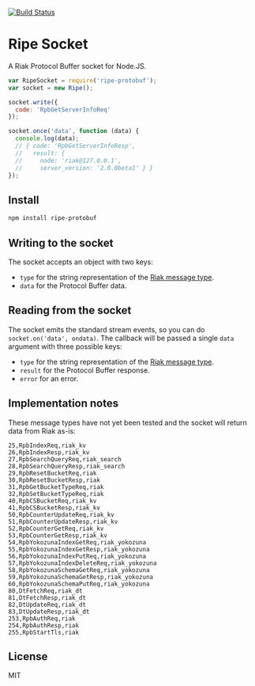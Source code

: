 [![Build Status](https://travis-ci.org/mikepb/ripe-protobuf.svg)](https://travis-ci.org/mikepb/ripe-protobuf)

# Ripe Socket

A Riak Protocol Buffer socket for Node.JS.

```js
var RipeSocket = require('ripe-protobuf');
var socket = new Ripe();

socket.write({
  code: 'RpbGetServerInfoReq'
});

socket.once('data', function (data) {
  console.log(data);
  // { code: 'RpbGetServerInfoResp',
  //   result: {
  //     node: 'riak@127.0.0.1',
  //     server_version: '2.0.0beta1' } }
});

```


## Install

```bash
npm install ripe-protobuf
```


## Writing to the socket

The socket accepts an object with two keys:

- `type` for the string representation of the
  [Riak message type][riak-pb].
- `data` for the Protocol Buffer data.


## Reading from the socket

The socket emits the standard stream events, so you can do
`socket.on('data', ondata)`. The callback will be passed a single
`data` argument with three possible keys:

- `type` for the string representation of the
  [Riak message type][riak-pb].
- `result` for the Protocol Buffer response.
- `error` for an error.


## Implementation notes

These message types have not yet been tested and the socket will
return data from Riak as-is:

```csv
25,RpbIndexReq,riak_kv
26,RpbIndexResp,riak_kv
27,RpbSearchQueryReq,riak_search
28,RpbSearchQueryResp,riak_search
29,RpbResetBucketReq,riak
30,RpbResetBucketResp,riak
31,RpbGetBucketTypeReq,riak
32,RpbSetBucketTypeReq,riak
40,RpbCSBucketReq,riak_kv
41,RpbCSBucketResp,riak_kv
50,RpbCounterUpdateReq,riak_kv
51,RpbCounterUpdateResp,riak_kv
52,RpbCounterGetReq,riak_kv
53,RpbCounterGetResp,riak_kv
54,RpbYokozunaIndexGetReq,riak_yokozuna
55,RpbYokozunaIndexGetResp,riak_yokozuna
56,RpbYokozunaIndexPutReq,riak_yokozuna
57,RpbYokozunaIndexDeleteReq,riak_yokozuna
58,RpbYokozunaSchemaGetReq,riak_yokozuna
59,RpbYokozunaSchemaGetResp,riak_yokozuna
60,RpbYokozunaSchemaPutReq,riak_yokozuna
80,DtFetchReq,riak_dt
81,DtFetchResp,riak_dt
82,DtUpdateReq,riak_dt
83,DtUpdateResp,riak_dt
253,RpbAuthReq,riak
254,RpbAuthResp,riak
255,RpbStartTls,riak
```

## License

MIT


[riak-pb]: http://docs.basho.com/riak/latest/dev/references/protocol-buffers/
